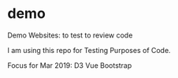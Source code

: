 # demo
Demo Websites: to test to review code

I am using this repo for Testing Purposes of Code.

Focus for Mar 2019:
D3
Vue
Bootstrap
